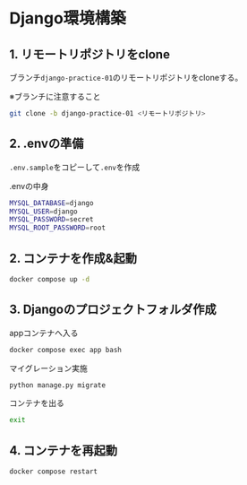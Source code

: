 # Django環境構築
## 1. リモートリポジトリをclone
ブランチ`django-practice-01`のリモートリポジトリをcloneする。

※ブランチに注意すること

```bash
git clone -b django-practice-01 <リモートリポジトリ>
```

## 2. .envの準備
`.env.sample`をコピーして`.env`を作成

.envの中身

```bash
MYSQL_DATABASE=django
MYSQL_USER=django
MYSQL_PASSWORD=secret
MYSQL_ROOT_PASSWORD=root
```

## 2. コンテナを作成&起動

```bash
docker compose up -d
```

## 3. Djangoのプロジェクトフォルダ作成
appコンテナへ入る

```bash
docker compose exec app bash
```

マイグレーション実施

```bash
python manage.py migrate
```

コンテナを出る

```bash
exit
```

## 4. コンテナを再起動

```bash
docker compose restart
```
